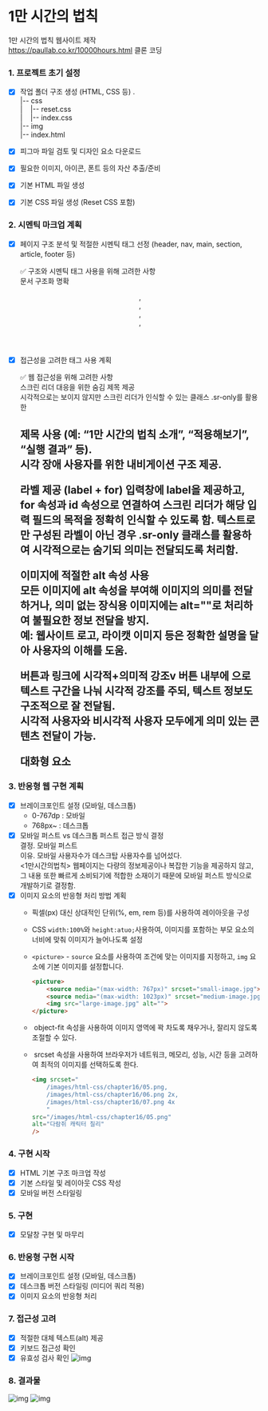 # 1만 시간의 법칙

1만 시간의 법칙 웹사이트 제작  
https://paullab.co.kr/10000hours.html 클론 코딩

### 1. 프로젝트 초기 설정

-   [x] 작업 폴더 구조 생성 (HTML, CSS 등)
    .   
    |-- css    
    |&nbsp;&nbsp;&nbsp;&nbsp;|-- reset.css    
    |&nbsp;&nbsp;&nbsp;&nbsp;|-- index.css     
    |-- img     
    |-- index.html     
    
-   [x] 피그마 파일 검토 및 디자인 요소 다운로드
-   [x] 필요한 이미지, 아이콘, 폰트 등의 자산 추출/준비
-   [x] 기본 HTML 파일 생성
-   [x] 기본 CSS 파일 생성 (Reset CSS 포함)

### 2. 시멘틱 마크업 계획

-   [x] 페이지 구조 분석 및 적절한 시멘틱 태그 선정 (header, nav, main, section, article, footer 등)
        
    ✅ 구조와 시멘틱 태그 사용을 위해 고려한 사항   
    문서 구조화 명확   
    <header>, <main>, <section>, <footer>, <dialog> 등 시멘틱 태그를 활용하여 각 콘텐츠의 역할을 명확하게 분리.   
    
    제목 태그 활용   
    각 section에 <h2> 태그가 들어가 있어 콘텐츠 구간별로 제목이 분리되어 있음.   
    
    의미 있는 콘텐츠 분리   
    ‘소개’, ‘입력 폼’, ‘결과’, ‘모달 응원 메시지’, ‘저작권 정보’ 등 각 영역을 별도의 <section> 또는 <dialog>로 나눠 콘텐츠의 목적과 기능을 명확히 함.   

-   [x] 접근성을 고려한 태그 사용 계획
        
    ✅ 웹 접근성을 위해 고려한 사항   
    스크린 리더 대응을 위한 숨김 제목 제공   
    시각적으로는 보이지 않지만 스크린 리더가 인식할 수 있는 클래스 .sr-only를 활용한 <h2> 제목 사용 (예: “1만 시간의 법칙 소개”, “적용해보기”, “실행 결과” 등).   
    시각 장애 사용자를 위한 내비게이션 구조 제공.   
    
    라벨 제공 (label + for)
    입력창에 label을 제공하고, for 속성과 id 속성으로 연결하여 스크린 리더가 해당 입력 필드의 목적을 정확히 인식할 수 있도록 함.
    텍스트로만 구성된 라벨이 아닌 경우 .sr-only 클래스를 활용하여 시각적으로는 숨기되 의미는 전달되도록 처리함.
    
    이미지에 적절한 alt 속성 사용   
    모든 이미지에 alt 속성을 부여해 이미지의 의미를 전달하거나, 의미 없는 장식용 이미지에는 alt=""로 처리하여 불필요한 정보 전달을 방지.   
    예: 웹사이트 로고, 라이캣 이미지 등은 정확한 설명을 달아 사용자의 이해를 도움.   
    
    버튼과 링크에 시각적+의미적 강조v
    버튼 내부에 <span>으로 텍스트 구간을 나눠 시각적 강조를 주되, 텍스트 정보도 구조적으로 잘 전달됨.   
    시각적 사용자와 비시각적 사용자 모두에게 의미 있는 콘텐츠 전달이 가능.   
    
    대화형 요소 <dialog> 활용   
    모달 콘텐츠에 <dialog> 시멘틱 태그를 사용함으로써, 접근성 도구(스크린 리더 등)가 해당 요소가 대화형임을 정확히 인지 가능.v
            
### 3. 반응형 웹 구현 계획

-   [x] 브레이크포인트 설정 (모바일, 데스크톱)
    - 0-767dp : 모바일
    - 768px~ : 데스크톱 
-   [x] 모바일 퍼스트 vs 데스크톱 퍼스트 접근 방식 결정   
    결정. 모바일 퍼스트   
    이유. 모바일 사용자수가 데스크탑 사용자수를 넘어섰다.    
         <1만시간의법칙> 웹페이지는 다량의 정보제공이나 복잡한 기능을 제공하지 않고,    
         그 내용 또한 빠르게 소비되기에 적합한 소재이기 때문에 모바일 퍼스트 방식으로 개발하기로 결정함.   
-   [x] 이미지 요소의 반응형 처리 방법 계획
    - 픽셀(px) 대신 상대적인 단위(%, em, rem 등)를 사용하여 레이아웃을 구성
    - CSS `width:100%`와 `height:atuo;`사용하여,
    이미지를 포함하는 부모 요소의 너비에 맞춰 이미지가 늘어나도록 설정
    - `<picture>` - `source` 요소를 사용하여 조건에 맞는 이미지를 지정하고, `img` 요소에 기본 이미지를 설정합니다.
        
        ```html
        <picture>
            <source media="(max-width: 767px)" srcset="small-image.jpg">
            <source media="(max-width: 1023px)" srcset="medium-image.jpg">
            <img src="large-image.jpg" alt="">
        </picture>
        ```
        
    - <img> object-fit 속성을 사용하여 이미지 영역에 꽉 차도록 채우거나, 잘리지 않도록 조절할 수 있다.
    - <img> srcset 속성을 사용하여 브라우저가 네트워크, 메모리, 성능, 시간 등을 고려하여 최적의 이미지를 선택하도록 한다.
        ```html
        <img srcset="
            /images/html-css/chapter16/05.png,
            /images/html-css/chapter16/06.png 2x,
            /images/html-css/chapter16/07.png 4x
            "
        src="/images/html-css/chapter16/05.png"
        alt="다람쥐 캐릭터 칠리"
        />
        ```

### 4. 구현 시작

-   [x] HTML 기본 구조 마크업 작성   
-   [x] 기본 스타일 및 레이아웃 CSS 작성   
-   [x] 모바일 버전 스타일링   

### 5. 구현

- [x]  모달창 구현 및 마무리   

### 6. 반응형 구현 시작

- [x]  브레이크포인트 설정 (모바일, 데스크톱)   
- [x]  데스크톱 버전 스타일링 (미디어 쿼리 적용)   
- [x]  이미지 요소의 반응형 처리   

### 7. 접근성 고려

- [x]  적절한 대체 텍스트(alt) 제공   
- [x]  키보드 접근성 확인
- [x]  유효성 검사 확인
![img](./result/validator-result.png)

### 8. 결과물
![img](./result/desktop-result.png)
![img](./result/mobile-result.png)
